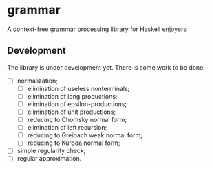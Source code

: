 # grammar

A context-free grammar processing library for Haskell enjoyers

## Development

The library is under development yet.
There is some work to be done:

- [ ] normalization;
    - [ ] elimination of useless nonterminals;
    - [ ] elimination of long productions;
    - [ ] elimination of epsilon-productions;
    - [ ] elimination of unit productions;
    - [ ] reducing to Chomsky normal form;
    - [ ] elimination of left recursion;
    - [ ] reducing to Greibach weak normal form;
    - [ ] reducing to Kuroda normal form;
- [ ] simple regularity check;
- [ ] regular approximation.
